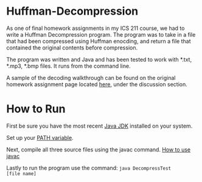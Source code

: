 Huffman-Decompression
=====================

As one of final homework assignments in my ICS 211 course, we had to write a Huffman Decompression program.  The program was to take in a file that had been compressed using Huffman enocding, and return a file that contained the original contents before compression.

The program was written and Java and has been tested to work with *.txt, *.mp3, *.bmp files.  It runs from the command line.

A sample of the decoding walkthrough can be found on the original homework assignment page located <a href="http://www2.hawaii.edu/~ztomasze/teaching/ics211/2012fa/hw/A11.html">here</a>, under the discussion section.


How to Run
====================
First be sure you have the most recent <a href="http://www.oracle.com/technetwork/java/javase/downloads/jdk7-downloads-1880260.html">Java JDK</a> installed on your system.

Set  up your <a href="http://docs.oracle.com/javase/tutorial/essential/environment/paths.html">PATH variable</a>.

Next, compile all three source files using the javac command.  <a href="http://www.dummies.com/how-to/content/how-to-use-the-javac-command.html">How to use javac</a>

Lastly to run the program use the command:
<code>java DecompressTest [file name]</code>
